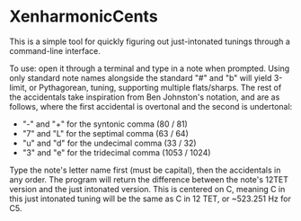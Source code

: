# XenharmonicCents
This is a simple tool for quickly figuring out just-intonated tunings through a command-line interface.

To use: open it through a terminal and type in a note when prompted.
Using only standard note names alongside the standard "#" and "b" will yield 3-limit, or Pythagorean, tuning, supporting multiple flats/sharps.
The rest of the accidentals take inspiration from Ben Johnston's notation, and are as follows, where the first accidental is overtonal and the second is undertonal:
- "-" and "+" for the syntonic comma (80 / 81)
- "7" and "L" for the septimal comma (63 / 64)
- "u" and "d" for the undecimal comma (33 / 32)
- "3" and "e" for the tridecimal comma (1053 / 1024)

Type the note's letter name first (must be capital), then the accidentals in any order. The program will return the difference between the note's 12TET version and the just intonated version.
This is centered on C, meaning C in this just intonated tuning will be the same as C in 12 TET, or ~523.251 Hz for C5.
